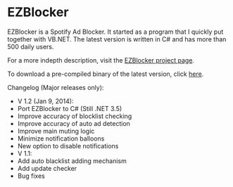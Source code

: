 EZBlocker
=========

EZBlocker is a Spotify Ad Blocker. It started as a program that I quickly put together with VB.NET. The latest version is written in C# and has more than 500 daily users.

For a more indepth description, visit the [EZBlocker project page][2].

To download a pre-compiled binary of the latest version, click [here][1].

Changelog (Major releases only):
 - V 1.2 (Jan 9, 2014):
  - Port EZBlocker to C# (Still .NET 3.5)
  - Improve accuracy of blocklist checking
  - Improve accuracy of auto ad detection
  - Improve main muting logic
  - Minimize notification balloons
  - New option to disable notifications
 - V 1.1:
  - Add auto blacklist adding mechanism
  - Add update checker
  - Bug fixes


  [1]: http://www.ericzhang.me/dl/?file=EZBlocker.php
  [2]: http://www.ericzhang.me/projects/spotify-ad-blocker-ezblocker/